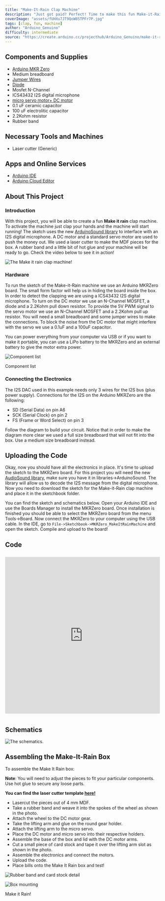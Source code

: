 ```yaml
---
title: "Make-It-Rain Clap Machine"
description: "Just got paid? Perfect! Time to make this fun Make-it-Rain machine. Clap your hands and let the money flow!"
coverImage: "assets/fUHXu7JT9QoW85TPFr7P.jpg"
tags: [clap, fun, machine]
author: "Arduino_Genuino"
difficulty: intermediate
source: "https://create.arduino.cc/projecthub/Arduino_Genuino/make-it-rain-clap-machine-48d409"
---
```


## Components and Supplies

- [Arduino MKR Zero](/hardware/mkr-zero)
- Medium breadboard
- [Jumper Wires](https://store.arduino.cc/products/breadboard-jumper-wire-pack-200mm-100mm)
- [Diode](https://store.arduino.cc/product/C000018)
- Mosfet N-Channel
- ICS43432 I2S digital microphone
- [micro servo motor+ DC motor](https://store.arduino.cc/product/c000044)
- 0.1 uF ceramic capacitor
- 100 uF electrolitic capacitor
- 2.2Kohm resistor
- Rubber band

## Necessary Tools and Machines

- Laser cutter (Generic)

## Apps and Online Services

- [Arduino IDE](https://www.arduino.cc/en/main/software)
- [Arduino Cloud Editor](https://create.arduino.cc/editor)

## About This Project

### Introduction 

With this project, you will be able to create a fun **Make it rain** clap machine. To activate the machine just clap your hands and the machine will start running! The sketch uses the new [ArduinoSound library](https://www.arduino.cc/en/Reference/I2S) to interface with an I2S digital microphone. A DC motor and a standard servo motor are used to push the money out. We used a laser cutter to make the MDF pieces for the box. A rubber band and a little bit of hot glue and your machine will be ready to go. Check the video below to see it in action! 

![The Make it rain clap machine!](assets/kzqxXXQ4MuIZviDpgyxB.jpg)

### Hardware

To run the sketch of the Make-it-Rain machine we use an Arduino MKRZero board. The small form factor will help us in hiding the board inside the box. In order to detect the clapping we are using a ICS43432 I2S digital microphone. To turn on the DC motor we use an N-Channel MOSFET, a diode and a 2.2Kohm pull down resistor. To provide the 5V PWM signal to the servo motor we use an N-Channel MOSFET and a 2.2Kohm pull up resistor. You will need a small breadboard and some jumper wires to make the connections. To block the noise from the DC motor that might interfere with the servo we use a 0.1uF and a 100uF capacitor.

You can power everything from your computer via USB or if you want to make it portable, you can use a LiPo battery to the MKRZero and an external battery to give the motor extra power.

![Component list](assets/uqnkWWYCHA1DLngNqUR4.jpg)

Component list

### Connecting the Electronics

The I2S DAC used in this example needs only 3 wires for the I2S bus (plus power supply). Connections for the I2S on the Arduino MKRZero are the following:

* SD (Serial Data) on pin A6
* SCK (Serial Clock) on pin 2
* FS (Frame or Word Select) on pin 3

Follow the diagram to build your circuit. Notice that in order to make the diagram more clear we used a full size breadboard that will not fit into the box. Use a medium size breadboard instead. 

## Uploading the Code

Okay, now you should have all the electronics in place. It's time to upload the sketch to the MKRZero board. For this project you will need the new [AudioSound library](https://www.arduino.cc/en/Reference/I2S), make sure you have it in libraries->ArduinoSound. The library will allow us to decode the I2S message from the digital microphone. Now you need to download the sketch for the Make-it-Rain clap machine and place it in the sketchbook folder. 

You can find the sketch and schematics below. Open your Arduino IDE and use the Boards Manager to install the MKRZero board. Once installation is finished you should be able to select the MKRZero board from the menu Tools->Board. Now connect the MKRZero to your computer using the USB cable. In the IDE, go to `File->Sketchbook->MKRZero_MakeItRainMachine` and open the sketch. Compile and upload to the board!

## Code 

<iframe src='https://create.arduino.cc/editor/Arduino_Genuino/381d524a-61c4-404f-b3c0-38b5c6958d3e/preview?embed&snippet' style='height:510px;width:100%;margin:10px 0' frameborder='0'></iframe>

## Schematics

![The schematics.](assets/feVTlLjFzYPwRlIv8wUL.png)

## Assembling the Make-It-Rain Box

To assemble the Make It Rain box:

**Note**: You will need to adjust the pieces to fit your particular components. Use hot glue to secure any loose parts. 

**You can find the laser cutter template [here!](https://hacksterio.s3.amazonaws.com/uploads/attachments/234082/I6neCvVZL9MBbADnderV.rar)**

* Lasercut the pieces out of 4 mm MDF.
* Take a rubber band and weave it into the spokes of the wheel as shown in the photo.
* Attach the wheel to the DC motor gear.
* Take the lifting arm and glue on the round gear holder.
* Attach the lifting arm to the micro servo.
* Place the DC motor and micro servo into their respective holders.
* Assemble the base of the box and lid with the DC motor arms.
* Cut a small piece of card stock and tape it over the lifting arm slot as shown in the photo.
* Assemble the electronics and connect the motors.
* Upload the code.
* Place bills onto the Make It Rain box and test!
  

![Rubber band and card stock detail](assets/hdpFltVCXnnEG4CE55EI.jpg)


![Box mounting](assets/gYECKy1RCjsRN24lOmMP.jpg)



Make it Rain!